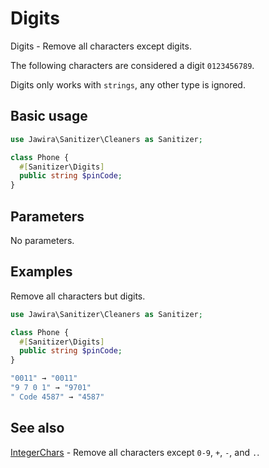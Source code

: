 # Digits

Digits - Remove all characters except digits.

The following characters are considered a digit `0123456789`.

Digits only works with `strings`, any other type is ignored.

## Basic usage

```php
use Jawira\Sanitizer\Cleaners as Sanitizer;

class Phone {
  #[Sanitizer\Digits]
  public string $pinCode;
}
```

## Parameters

No parameters.

## Examples

Remove all characters but digits.

```php
use Jawira\Sanitizer\Cleaners as Sanitizer;

class Phone {
  #[Sanitizer\Digits]
  public string $pinCode;
}
```

```php
"0011" → "0011"
"9 7 0 1" → "9701"
" Code 4587" → "4587"
```

## See also

[IntegerChars](IntegerChars.md) - Remove all characters except `0-9`, `+`, `-`,
and `.`.

